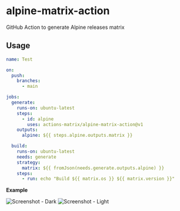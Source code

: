 # alpine-matrix-action
GitHub Action to generate Alpine releases matrix

## Usage

```yaml
name: Test

on:
  push:
    branches:
      - main

jobs:
  generate:
    runs-on: ubuntu-latest
    steps:
      - id: alpine
        uses: actions-matrix/alpine-matrix-action@v1
    outputs:
      alpine: ${{ steps.alpine.outputs.matrix }}

  build:
    runs-on: ubuntu-latest
    needs: generate
    strategy:
      matrix: ${{ fromJson(needs.generate.outputs.alpine) }}
    steps:
      - run: echo "Build ${{ matrix.os }} ${{ matrix.version }}"
```
**Example**

![Screenshot - Dark](https://github.com/actions-matrix/alpine-matrix-action/assets/4363857/717856f8-1656-41a1-836b-13955d27f1ee#gh-dark-mode-only)
![Screenshot - Light](https://github.com/actions-matrix/alpine-matrix-action/assets/4363857/4f344d14-7d99-4e2a-baa2-9312cb4f3b7d#gh-light-mode-only)
